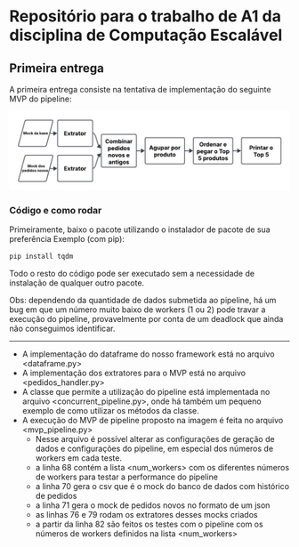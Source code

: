 # Repositório para o trabalho de A1 da disciplina de Computação Escalável
## Primeira entrega
A primeira entrega consiste na tentativa de implementação do seguinte MVP do pipeline: 

<img src='imgs/mvp_pipe.jpg' />

### Código e como rodar
Primeiramente, baixo o pacote <tqdm> utilizando o instalador de pacote de sua preferência
Exemplo (com pip):

```bash
pip install tqdm
```

Todo o resto do código pode ser executado sem a necessidade de instalação de qualquer outro pacote.

Obs: dependendo da quantidade de dados submetida ao pipeline, há um bug em que um número muito baixo de workers (1 ou 2) pode travar a execução do pipeline, provavelmente por conta de um deadlock que ainda não conseguimos identificar.

---

- A implementação do dataframe do nosso framework está no arquivo <dataframe.py>
- A implementação dos extratores para o MVP está no arquivo <pedidos_handler.py>
- A classe que permite a utilização do pipeline está implementada no arquivo <concurrent_pipeline.py>, onde há também um pequeno exemplo de como utilizar os métodos da classe.
- A execução do MVP de pipeline proposto na imagem é feita no arquivo <mvp_pipeline.py>
  - Nesse arquivo é possível alterar as configurações de geração de dados e configurações do pipeline, em especial dos números de workers em cada teste.
  - a linha 68 contém a lista <num_workers> com os diferentes números de workers para testar a performance do pipeline
  - a linha 70 gera o csv que é o mock do banco de dados com histórico de pedidos
  - a linha 71 gera o mock de pedidos novos no formato de um json
  - as linhas 76 e 79 rodam os extratores desses mocks criados
  - a partir da linha 82 são feitos os testes com o pipeline com os números de workers definidos na lista <num_workers>